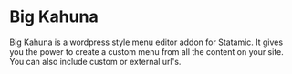# Big Kahuna

Big Kahuna is a wordpress style menu editor addon for Statamic. It gives you the power to create a custom menu from all the content on your site. You can also include custom or external url's.
